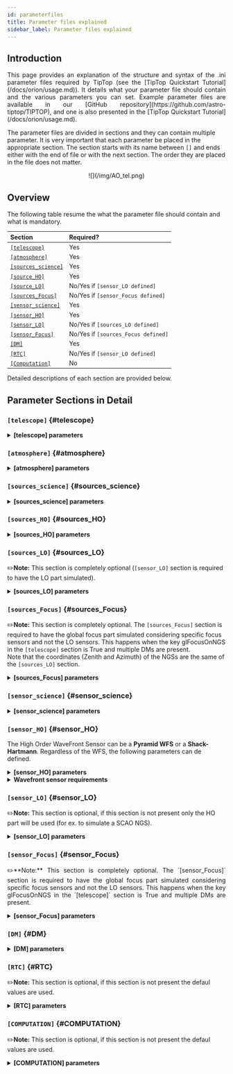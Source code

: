 ```yaml
---
id: parameterfiles
title: Parameter files explained
sidebar_label: Parameter files explained
---
```


## Introduction

<p align="justify">
This page provides an explanation of the structure and syntax of the .ini parameter files required by TipTop (see the [TipTop Quickstart Tutorial](/docs/orion/usage.md)). It details what your parameter file should contain and the various parameters you can set. Example parameter files are available in our [GitHub repository](https://github.com/astro-tiptop/TIPTOP), and one is also presented in the [TipTop Quickstart Tutorial](/docs/orion/usage.md).

The parameter files are divided in sections and they can contain multiple parameter. It is very important that each parameter be placed in the appropriate section. The section starts with its name between `[]` and ends either with the end of file or with the next section. The order they are placed in the file does not matter.
</p>

<p align="center">
![](/img/AO_tel.png)
</p>

## Overview

The following table resume the what the parameter file should contain and what is mandatory.

| Section | Required? |
| :--------------- |:---------------|
| [`[telescope]`](/docs/orion/parameterfiles#telescope) | Yes |
| [`[atmosphere]`](/docs/orion/parameterfiles#atmosphere) | Yes |
| [`[sources_science]`](/docs/orion/parameterfiles#sources_science)| Yes |
| [`[source_HO]`](/docs/orion/parameterfiles#sources_HO) | Yes |
| [`[source_LO]`](/docs/orion/parameterfiles#sources_LO) | No/Yes if `[sensor_LO defined]` |
| [`[sources_Focus]`](/docs/orion/parameterfiles#sources_Focus) | No/Yes if `[sensor_Focus defined]` |
| [`[sensor_science]`](/docs/orion/parameterfiles#sensor_science) | Yes |
| [`[sensor_HO]`](/docs/orion/parameterfiles#sensor_HO) | Yes |
| [`[sensor_LO]`](/docs/orion/parameterfiles#sensor_LO) | No/Yes if `[sources_LO defined]` |
| [`[sensor_Focus]`](/docs/orion/parameterfiles#sensor_Focus) | No/Yes if `[sources_Focus defined]` |
| [`[DM]`](/docs/orion/parameterfiles#DM) | Yes |
| [`[RTC]`](/docs/orion/parameterfiles#RTC) | No/Yes if `[sensor_LO defined]` |
| [`[Computation]`](/docs/orion/parameterfiles#COMPUTATION) | No |
	
Detailed descriptions of each section are provided below.

## Parameter Sections in Detail

### `[telescope]` {#telescope}

<details>
  <summary><strong> [telescope] parameters </strong></summary>

| Parameter | Required? | Type | Description |
| :--------------- |:---------------|:---------------:|:---------------|
| `TelescopeDiameter` | Yes | `float` | Set the outer diameter of the telescope pupil in unit of **_meters_**. |
| `Resolution` | Yes | `integer` |  _Default_: `256`<br /> Number of pixels across the pupil diameter. This value is used in computation of the telescope OTF. |
| `ObscurationRatio` | No | `float` | _Default_: `0.0`<br /> Defines the central obstruction due to the secondary as a ratio of the `TelescopeDiameter`. |
| `ZenithAngle` | No/Yes if LO | `float` | _Default_: `0.0` <br /> Set the pointing direction of the telescope in degree with respect to the zenith. Used to compute airmass, to scale atmospheric layers and stars altitude. |
| `PupilAngle` | No | `float` |  _Default_: `0.0`<br /> Rotation angle of the telescope pupil in degrees. Applied to pupil mask and static aberration maps to match instrument orientation. |
| `PathPupil` | No | `string` |  _Default_: `''`<br /> Path to the pupil model in .fits file (if provided, the pupil model is interpolated). if absent or `''`, not used.|
| `PathStaticOn` | No | `string`  | _Default_: `None`<br /> Path to a map of on-axis static aberrations (**_nm_**) in .fits file. if absent or `''`, not used.|
| `zCoefStaticOn` | No | `list of float`  | _Default_: `None`<br /> Vector with zernike amplitudes (**_nm_**) of an on-axis static aberration. if absent not used.|
| `PathStaticOff` | No | `string`  | _Default_: `None`<br />  Path to a fits file that contains field-dependent (off-axis) static aberration maps. Must be provided together with `PathStaticPos` specifying the corresponding positions. If absent or `''`, not used. |
| `PathStaticPos` | No | `string`  | _Default_: `None`<br /> Required if `PathStaticOff`. Path to a fits file that contains the field positions [zenith in arcsec, azimuth in rad] corresponding to each off-axis static aberration map in `PathStaticOff`. |
| `PathApodizer` | No | `string`  | _Default_: `''`<br /> Path to a fits file that contains an amplitude apodizer map. Used to apply pupil amplitude weighting (transmission mask) in the simulation. if absent or `''`, not used. |
| `PathStatModes` | No | `string`  | _Default_: `''`<br /> Path to a fits file that contains a cube of static aberration modes. Each mode is normalized to have 1 nm RMS amplitude. If absent or `''`, not used. |
| `coefficientOfTheStaticMode` | No used | `string`  | _Default_: `''`<br /> Coefficients applied to the static aberration modes loaded from `PathStatModes`. |
| `windPsdFile` | No | `string`  | _Default_: `''`<br /> File name of a .fits file with a 2D array with a frequency vector and PSD of tip and tilt windshake. |
| `extraErrorNm` | No | `float` | _Default_: `0.0` <br /> **_nm_** RMS of the additional wavefront error to be added (an error that is not otherwise considered). |
| `extraErrorExp` | No |  `float` | _Default_: `-2.` <br /> Exponent of the power of spatial frequencies used to generate the PSD associated with `extraErrorNm`. |
| `extraErrorMin` | No |  `float` | _Default_: `0.0` <br /> Minimum spatial frequency for which PSD associated with `extraErrorNm` is > 0|
| `extraErrorMax` | No |  `float` | _Default_: `0.0` <br /> Maximum spatial frequency for which PSD associated with `extraErrorNm` is > 0 <br /> _Note_: 0 means maximum frequency is the one present in the spatial frequency array of the PSDs. |
| `extraErrorLoNm` | No |  `float` | _Default_: `0.0` <br /> **_nm_** RMS of the additional error to be added (an error that is not otherwise considered). <br /> It can be a list of two values, the on-axis error and the error at the edge of the technical field (`[telescope] TechnicalFoV`) <br /> _Note:_ (1) only makes sense if `[sensor_LO]` is present (2) if not present `extraErrorNm` is used on LO directions. |
| `extraErrorLoExp` | No |  `float` | _Default_: `-2.` <br /> Exponent of the power of spatial frequencies used to generate the PSD associated with `extraErrorLoNm`. |
| `extraErrorLoMin` | No |  `float` | _Default_: `0.0` <br /> Mminimum spatial frequency for which PSD associated with `extraErrorLoNm` is > 0 |
| `extraErrorLoMax`  | No |  `float` | _Default_: `0.0` <br /> Maximum spatial frequency for which PSD associated with `extraErrorLoNm` is > 0 <br /> _Note_: 0 means maximum frequency is the one present in the spatial frequency array of the PSDs. |
| `jitter_FWHM` | No |  `float` | _Default_: `None` <br /> Additional kernel to be convolved with PSF, it could be a scalar (FWHM in **_mas_**) for a round kernel or a list of three values [FWHM_mas_max, FWHM_mas_min, angle_rad]. |
| `glFocusOnNGS` | No |  `string` | _Default_: `False` <br /> Global focus control with natural guide stars. Multi-conjugate systems only. Requires `NumberLenslets` >= 2 in `sensor_LO` or a specific global focus sensor (`[sources_Focus]` and `[sensor_Focus]` sections). |
| `TechnicalFoV` | No/Yes if LO |  `float` | _Default_: `0.0` <br /> Diameter of the technical field of view **[arcsec]**. Internally converted to a radius in radians for interaction-matrix and covariance formulas, and used to size DMs vs conjugation height (laser/MCAO). <br/> _Warning:_ Mandatory and no default if LO section is used.|

</details>

### `[atmosphere]` {#atmosphere}

<details>
  <summary><strong> [atmosphere] parameters </strong></summary>

| Parameter | Required? | Type | Description |
| :--------------- |:---------------|:---------------:|:---------------|
| `Seeing` | Yes,  unless `r0_value` given | `float` | Set the seeing at Zenith in **_arcsec_**. Used to compute `r0` as `r0 = 0.976 × λ / Seeing(rad)`. If not set, **TipTop** uses `r0_value`. |
| `r0_value` | Yes, unless `Seeing` given | `float` | Set the atmosphere Fried parameter `r0` in **meters**. Used directly if `Seeing` is not provided. |
| `Wavelenght` | No/Yes if LO | `float` | _Default_: `500e-9` <br /> Wavelength at which the atmospheric statistics are defined (in meters). <br /> _Warning:_ Mandatory and no default if LO section is used.|
| `L0` | No/Yes if LO | `float` | _Default_: `25.0` <br /> Outer Scale of the atmosphere in meters. <br />_Warning:_ Mandatory and no default if LO section is used.|
| `Cn2Weights` | No/Yes if LO | `list of float` | _Default_: `[1.0]` <br /> Relative contribution of each layer. The sum of all the list element must be 1. Must have the same length as `Cn2Heights`, `WindSpeed` and `WindDirection`. <br /> _Warning_: required if `Cn2Heights`, `WindSpeed` or `WindDirection` are defined. <br /> _Warning_: extremely confusing error message if absent when it must be defined. |
| `Cn2Heights` | No/Yes if LO | `list of float` | _Default_: `[0.0]` <br /> Altitude of layers in **_meters_**. Must have the same length as `Cn2Weights`, `WindSpeed` and `WindDirection`. <br /> _Warning_: required if `Cn2Weights`, `WindSpeed` or `WindDirection` are defined. <br /> _Warning_: extremely confusing error message if absent when it must be defined.|
| `WindSpeed` | No/Yes if LO | `list of float` | _Default_: `[10.0]` <br />  Wind speed values for each layer in **_m/s_**. Must have the same length as `Cn2Weights`, `Cn2Heights` and `WindDirection`. <br />_Warning_: required if `Cn2Weights`, `Cn2Heights` or `WindDirection` are defined. <br /> _Warning_: extremely confusing error message if absent when it must be defined. |
| `WindDirection` | No | `list of float` | _Default_: a list of 0 of the length of WindSpeed <br />  Wind direction for each layer in **_degrees_**. 0 degree is along the x axis then anticlockwise. Must have the same length as `Cn2Weights`, `Cn2Heights` and `WindSpeed`.|
| `testWindspeed` | No | `float` | Used only for tests. |

</details>


### `[sources_science]` {#sources_science}

<details>
  <summary><strong> [sources_science] parameters </strong></summary>

| Parameter | Required? | Type | Description |
| :--------------- |:---------------|:---------------:|:---------------|
| `Wavelength` | Yes | `list of float` or `float` | List of wavelengths in **_meters_**. <br /> When more than one elements is present the output PSF saved in the fits file is a 4D array with dimension (Nw, Ns, Npix, Npix), where Nw is the number of wavelengths required (`[sources_science] Wavelength`), Ns is the number of directions required ([sources_science] Zenith and Azimuth) and Npix is the size required for the PSFs (`[sensor_science] FieldOfView`). If a single elements is present the fits file is a 3D array with dimension (Ns, Npix, Npix). Instead the profiles will be a 3D array (fourth fits file extension) with dimensions (2*Nw, Ns, Npix/2). The first Nw elements contain the radius and the second Nw elements the profile values (the first radius and profile pair is radius=data[0,0,:] profile=data[Nw,0,:], the second is radius=data[1,0,:] profile=data[Nw+1,0,:], …) json file: two lists, radius and psf with dimensions (Nw, Ns, Npix/2). <br /> In this case more memory is required and small differences with respect to monochromatic PSF will be present because: (1) errors Differential refractive anisoplanatism and Chromatism from **P3** are computed for a single wavelength (the shortest one) (2) effective field-of-view of the PSF is typically larger to guarantee that the PSF at the shortest wavelength has the required field-of-view (3) The PSF is typically computed with a higher sampling to guarantee that the longest wavelength has the required sampling and then the PSFs at the shorter wavelengths are rebinned. |
| `Zenith` | Yes | `list of float` | Zenithal coordinate in arcsec (distance from axis) of science sources. Must be the same length as `Azimut`. |
| `Azimuth` | Yes | `list of float` | Azimuthal coordinate in **_degree_** (angle from the ref. direction: polar axis is x-axis) of science sources. Must be the same length as `Zenith`. |

</details>

### `[sources_HO]` {#sources_HO}

<details>
  <summary><strong> [sources_HO] parameters </strong></summary>

| Parameter | Required? | Type | Description |
| :--------------- |:---------------|:---------------:|:---------------|
| `Wavelength` | Yes |  `float` | Sensing wavelength for Hight Order modes in **_meters__** <br /> _Warning_: gives a confusing error message if absent. |
| `Zenith` | No | `list of float` | _Default_: `[0.0]` <br /> Zenithal coordinate of each guide stars in arcsec (distance from axis). Must be the same length as `Azimuth`, even if `Azimuth` is defined, this is optional. |
| `Azimuth` | No | `list of float` | _Default_: `[0.0]` <br /> Azimuthal coordinate in degree (angle from the ref. direction: polar axis is x-axis) of each guide stars. Must be the same length as `Zenith`, even if `Zenith` is defined, this is optional. |
| `Height` | No | `float` | _Default_: `0.0` <br /> Altitude of the guide stars (0 if infinite). Consider that all guide star are at the same height. |

</details>

### `[sources_LO]` {#sources_LO}

✏️**Note:** This section is completely optional (`[sensor_LO]` section is required to have the LO part simulated).

<details>
  <summary><strong> [sources_LO] parameters </strong></summary>

| Parameter | Required? | Type | Description |
| :--------------- |:---------------|:---------------:|:---------------|
| `Wavelength` | Yes | `float` | Sensing wavelength for Low Order modes in **meters**. |
| `Zenith` | Yes | `list of float` | Zenithal coordinate of each guide stars in arcsec (distance from axis). Must be the same length as `Azimuth`. |
| `Azimuth` | Yes | `list of float` | Azimuthal coordinate in degree (angle from the reference direction: polar axis is x-axis) of each guide stars. Must be the same length as `Zenith`. |

</details>

### `[sources_Focus]` {#sources_Focus}

<p align="justify">

✏️**Note:** This section is completely optional. The `[sources_Focus]` section is required to have the global focus part simulated considering specific focus sensors and not the LO sensors. This happens when the key glFocusOnNGS in the `[telescope]` section is True and multiple DMs are present. \
Note that the coordinates (Zenith and Azimuth) of the NGSs are the same of the `[sources_LO]` section.
</p>

<details>
  <summary><strong> [sources_Focus] parameters </strong></summary>

| Parameter | Required? | Type | Description |
| :--------------- |:---------------|:---------------:|:---------------|
| `Wavelength` | Yes | `float` | Sensing wavelength for global focus modes in **_meters_**. |

</details>

### `[sensor_science]` {#sensor_science}

<details>
  <summary><strong> [sensor_science] parameters </strong></summary>

| Parameter | Required? | Type | Description |
| :--------------- |:---------------|:---------------:|:---------------|
| `PixelScale` | Yes | `float` | Pixel/spaxel scale in **_milliarcsec_**. <br /> _Warning_: confusing error message if missing. |
| `FieldOfView` | Yes | `integer` | Field of view of the camera in pixel/spaxel. <br /> _Warning_: confusing error message if missing. |
| `Super_Sampling` | No | `float`| Desired radial interpolation sampling step in **_milliarcsec_**. <br /> If provided, TipTop performs a 2D polar interpolation of the PSF to produce a radial profile resampled at the requested scale. |

<p align="justify">

✏️**Note:** following parameters were added to uniformise all the sensor (HO and LO), but they are not used. <br />
`Binning`, `NumberPhotons`, `SpotFWHM`, `SpectralBandwidth`, `Transmittance`, `Dispersion`, `SigmaRON`, `Dark`, `SkyBackground`, `Gain`, `ExcessNoiseFactor`, `Wavelength`, `FieldOfView`
</p>

</details>

### `[sensor_HO]` {#sensor_HO}

The High Order WaveFront Sensor can be a **Pyramid WFS** or a **Shack-Hartmann**. Regardless of the WFS, the following parameters can de defined.

<details>
  <summary><strong> [sensor_HO] parameters </strong></summary>

| Parameter | Required? | Type | Description |
| :--------------- |:---------------|:---------------:|:---------------|
| `WfsType` | No | `string` |  _Default_: `Shack-Hartmann` <br /> Type of wavefront sensor used for the High Order sensing. Other available option: `Pyramid`. |
| `NumberLenslets` | No | `list of int` |  _Default_: `[20]` <br /> Number of WFS lenslets. Used for both **Shack–Hartmann** and **Pyramid** sensors. Also used for noise computation if NoiseVariance is not set. |
| `SizeLenslets` | No | `list of float` |  _Default_: `[Telescope] TelescopeDiameter/[sensor_HO] NumberLenslet` <br /> Lenslet Size of WFS lenslets in **_meters_**. Overrides the ratio between telescope size and Number of lenslet used to compute the matrix size. |
| `PixelScale` | Yes | `integer` | High Order WFS pixel scale in **_[mas]_**. Not used when a **Pyramid** wavefront sensor has been selected. <br /> _Warning_: gives a confusing error message if missing. |
| `FieldOfView` | Yes | `integer` | Number of pixels per subaperture. Not used when a **Pyramid** wavefront sensor has been selected (4 pixels are used in this case). <br /> _Warning_: gives a confusing error message if missing. |
| `NumberPhotons` | No | `list of int` |  _Default_: `[Inf]` <br /> Flux return in **_[nph/frame/subaperture]_**. <br /> It can be computed as: `(0-magn-flux [ph/s/m2]) * (size of sub-aperture [m])^2 * (1/SensorFrameRate_HO) * (total throughput) * (10^(-0.4*magn_source_HO))`|
| `SpotFWHM` | No | `list of list of float` |  _Default_: `[[0.0, 0.0]]` <br /> Intrinsic **Shack–Hartmann** spot size (FWHM) along x and y, in **_milliarcseconds_**. Represents the instrumental broadening of spots without turbulence. If set to [0.0, 0.0], only atmospheric broadening is considered. Not used with a **Pyramid** WFS. |
| `SpectralBandwidth` | No | `float` |  _Default_: `0.0` <br /> Spectral full width around each central wavelength (in **_[meters]_**). If 0, monochromatic simulation. ||
| `Transmittance` | No | `list of float` |  _Default_: `[1.0]` <br /> Transmission factors at the considered wavelengths. Each element is expected in the range [0,1]. Values weight the contribution of each wavelength to the final PSF and flux scaling. |
| `Dispersion` | No | `list of list of float` |  _Default_: `[[0.0],[0.0]]` <br /> Chromatic shift of the image on the detector, in pixels. The first sub-list corresponds to x-offsets, the second to y-offsets. Must have the same number of elements as `Transmittance`. Used only in PSF computation to account for wavelength-dependent shifts (e.g. due to residual atmospheric dispersion). |
| `Gain` | No | `float` |  _Default_: `1.0` <br /> Detector pixel gain. |
| `ExcessNoiseFactor` | No | `float` |  _Default_: `1.0` <br /> Excess noise factor. |
| `NoiseVariance`  | No | `unknown` |  _Default_: `[None]` <br /> Noise Variance in _rad2_. If set, this value overrides the analytical noise variance calculation. |
| `SigmaRON` | No | `float` |  _Default_: `0.0` <br /> Read-out noise std in **_[e-]_**, used only if the `NoiseVariance` is not set. |
| `addMcaoWFsensConeError` | No | `bool` | _Default_: `False` <br /> Additional error to consider the reduced sensing volume due to the cone effect. Multi-conjugate systems only.|

</details>

<details>
  <summary><strong> Wavefront sensor requirements </strong></summary>

<!-- ### Wavefront sensor requirements -->
<p align="justify">
In the two following section we list the parameters that are specific to each wavefront sensor. If you define a parameter for one WFS while another WFS is defined The parameter will be ignired. For example, if you define the parameter `SigmaRON`, while WfsType is `Pyramid`, `SigmaRON` is ignored.
</p>

#### Shack-Hartmann requirements


| Parameter | Required? | Type | Description |
| :--------------- |:---------------|:---------------:|:---------------|
| `Algorithm` | not used | `string` |  _Default_: `wcog` <br /> Other options: `cog` (simple center-of-gravity), `tcog` (center-of-gravity with threshold), `qc` (quad-cell)|
| `WindowRadiusWCoG` | not used | `int` |  _Default_: `2.0` <br /> FWHM in pixel of the gaussian weighting function. |


#### Pyramid requirements


| Parameter | Required? | Type | Description |
| :--------------- |:---------------|:---------------:|:---------------|
| `Modulation` | Yes | `float` | _Default_: `None` <br /> If the chosen wavefront sensor is the `Pyramid`, spot modulation radius in lambda/D units. This is ignored if the WFS is `Shack-Hartmann`.  <br /> _Warning_: gives a confusing message if missing when required. |
| `Binning` | No | `integer` | _Default_: `1` <br /> Binning factor of the detector, only used in the pyramid case, optional for pyramid. |

#### Can be set but not used

| Parameter | Required? | Type | Description |
| :--------------- |:---------------|:---------------:|:---------------|
| `Dark` | not used | `float` | _Default_: `0.0` <br /> Dark current in **_[e-/s/pix]_**.|
| `SkyBackground` | not used | `float` | _Default_: `0.0` <br /> Sky background **_[e-/s/pix]_**. |
| `ThresholdWCoG` | not used | `float`? | _Default_: `0.0` <br /> Threshold Number of pixels for windowing the low order WFS pixels. |
| `NewValueThrPix` | not used  | `float` | _Default_: `0.0` <br /> New value for pixels lower than `ThresholdWCoG`. Is there a reason to want to force these values to something else? |

</details>

### `[sensor_LO]` {#sensor_LO}

✏️**Note:** This section is optional, if this section is not present only the HO part will be used (for ex. to simulate a SCAO NGS).

<details>
  <summary><strong> [sensor_LO] parameters </strong></summary>

| Parameter | Required? | Type | Description |
| :--------------- |:---------------|:---------------:|:---------------|
| `PixelScale` | Yes | `float` | LO WFS pixel scale in **_[mas]_**. |
| `FieldOfView` | Yes | `integer` | Number of pixels per subaperture. Not used when a Pyramid wavefront sensor has been selected (4 pixels are used in this case). |
| `NumberPhotons` | Yes | `list of int` | Detected flux in **_[nph/frame/subaperture]_**. Must be the same length as `NumberLenslet`. <br /> It can be computed as: `(0-magn-flux [ph/s/m2]) * (size of subaperture [m])**2 * (1/SensorFrameRate_LO) * (total throughput) * (10**(-0.4*magn_source_LO))`.|
| `NumberLenslets` | Yes | `list of int` | _Default_: `[1]` <br /> Number of WFS lenslets. Must be the same length as `NumberPhotons`.|
| `SigmaRON` | Yes | `float` | _Default_: `0.0` <br /> Read out noise in **_[e-]_**. |
| `Dark` | Yes | `float` | _Default_: `0.0` <br /> Dark current **_[e-/s/pix]_**.|
| `SkyBackground` | Yes |  `float` | _Default_: `0.0` <br /> Sky background **_[e-/s/pix]_**.|
| `ExcessNoiseFactor` | Yes |  `float` | _Default_: `1.0` <br /> Excess noise factor.|
| `WindowRadiusWCoG` | Yes | `integer` |  _Default_: `1` <br /> Radius in pixel of the HWHM of the weights map of the weighted CoG the low order WFS pixels. <br /> _Warning_: if set to ‘optimize’, gain is automatically optimized by **TipTop** (closest int to half of PSF FWHM), otherwise the float value set is used. |
| `ThresholdWCoG` | Yes | `float` |  _Default_: `0.0` <br /> Threshold Number of pixels for windowing the low order WFS pixels. |
| `NewValueThrPix` | Yes | `float` |  _Default_: `0.0` <br /> New value for pixels lower than threshold. |
| `filtZernikeCov` | No | `string` |  _Default_: `False` <br /> Filter for the zernike covariance. The zernike cov. is used to quantify for the TT tomographic (anisoplanatic) error. This filter accounts for the HO correction of an MCAO system. Multi-conjugate systems only. <br /> _Warning_: Do not use in systems with a single DM. |


#### Can be set but not used

| Parameter | Required? | Type | Description |
| :--------------- |:---------------|:---------------:|:---------------|
| `Binning` | not used | `integer` | _Default_: `1` <br /> Binning factor of the detector. |
| `SpotFWHM` | not used | `list of list of int` | _Default_: `[[0.0,0.0]]` <br /> Low Order spot scale in **_[mas]_**. |
| `Gain` | not used | `float` | _Default_: `1` <br /> Camera gain. |
| `Algorithm` | not used | `string` | _Default_: `wcog` <br /> CoG computation algorithm. |

</details>

### `[sensor_Focus]` {#sensor_Focus}
<p align="justify">
✏️**Note:** This section is completely optional. The `[sensor_Focus]` section is required to have the global focus part simulated considering specific focus sensors and not the LO sensors. This happens when the key glFocusOnNGS in the `[telescope]` section is True and multiple DMs are present.
</p>

<details>
  <summary><strong> [sensor_Focus] parameters </strong></summary>

| Parameter | Required? | Type | Description |
| :--------------- |:---------------|:---------------:|:---------------|
| `PixelScale` | Yes | `float` | Focus WFS pixel scale in **_[mas]_**. |
| `FieldOfView` | Yes | `integer` | Not used. Number of pixels per subaperture. |
| `NumberPhotons` | Yes | `list of int` | Detected flux in **_[nph/frame/subaperture]_**. Must be the same length as `NumberLenslet`. <br /> It can be computed as: `(0-magn-flux [ph/s/m2]) * (size of subaperture [m])**2 * (1/SensorFrameRate_Focus) * (total throughput) * (10**(-0.4*magn_source_Focus))`.|
| `NumberLenslets` | Yes | `list of int` | _Default_: `[1]` <br /> Number of WFS lenslets. Must be the same length as `NumberPhotons`.|
| `SigmaRON` | Yes | `float` | _Default_: `0.0` <br /> Read out noise in **_[e-]_**. |
| `Dark` | Yes | `float` | _Default_: `0.0` <br /> Dark current **_[e-/s/pix]_**.|
| `SkyBackground` | Yes |  `float` | _Default_: `0.0` <br /> Sky background **_[e-/s/pix]_**.|
| `ExcessNoiseFactor` | Yes |  `float` |Excess noise factor.|
| `WindowRadiusWCoG` | Yes | `integer` |  _Default_: `1` <br /> Radius in pixel of the HWHM of the weights map of the weighted CoG the global focus WFS pixels. <br /> _Warning_: if set to ‘optimize’, gain is automatically optimized by **TipTop** (closest int to half of PSF FWHM), otherwise the float value set is used. |
| `ThresholdWCoG` | Yes | `float` |  _Default_: `0.0` <br /> Threshold Number of pixels for windowing the global focus WFS pixels. |
| `NewValueThrPix` | Yes | `float` |  _Default_: `0.0` <br /> New value for pixels lower than threshold. |

</details>

### `[DM]` {#DM}

<details>
  <summary><strong> [DM] parameters </strong></summary>

| Parameter | Required? | Type | Description |
| :--------------- |:---------------|:---------------:|:---------------|
| `DmPitchs` | Yes | `list of float` | DM actuators pitch in meters, on the meta pupil at the conjugasion altitude, used for fitting error computation. <br />_Warning_: if it smaller than `[sensor_HO]` `SizeLenslets` (=`[Telescope]` `TelescopeDiameter`/`[sensor_HO]` `NumberLenslet` ) aliasing error will be significant. <br />Must be the same length as `NumberActuators`.|
| `NumberActuators` | No | `list of int` | _Default_: computed from `TelescopeDiameter`, `TechnicalFoV`, `DMHeights` and `DMPitchs`. <br />Number of actuator on the pupil diameter. Must be the same length as `DmPitchs`. |
| `InfModel` | No | `string` |  _Default_: `gaussian` <br /> DM influence function model. Supported values: `'gaussian'` or `'xinetics'`. |
| `InfCoupling` | No | `list of float` | _Default_: `[0.2]` <br />Mechanical coupling coefficient (0–1) between DM actuators. Controls the width of the influence function. Must have the same length as `NumberActuators` (one value per DM).|
| `DmHeights` | No/Yes if LO or multi DMs | `list of float` | _Default_: `[0.0]` <br />DM altitude in **_meters_**. Must be the same length as `NumberActuators` and `DmPitchs`. |
| `OptimizationZenith` | No | `list of float` | _Default_: `[0.0]` <br />Zenith position in arcsec (distance from axis) of the direction in which the AO correction is optimized. Must be the same length as `OptimisationAzimuth` and `OptimizationWeight`. These are for wide field AO system, should be a requirement for MCAO and GLAO. |
| `OptimizationAzimuth` | No | `list of float` | _Default_: `[0.0]` <br />Azimuth in degrees (angle from the ref. direction: polar axis is x-axis) of the direction in which the AO correction is optimized. Must be the same length as `OptimizationZenith` and `OptimizationWeight`. These are for wide field AO system, should be a requirement for MCAO and GLAO. |
| `OptimizationWeight` | No | `list of float` | _Default_: `[1.0]` <br />Weights of the optimisation directions. Must be the same length as `OptimizationZenith` and `OptimizationAzimuth`. These are for wide field AO system, should be a requirement for MCAO and GLAO.|
| `OptimizationConditioning` | No | `float` |  _Default_: `1.0e2` <br />Matrix Conditioning threshold in the truncated SVD inversion.|
| `NumberReconstructedLayers` | No | `integer` |  _Default_: `10` <br /> Number of reconstructed atmospheric layers for tomographic AO systems (multi-guide-star). |
| `AoArea` | No | `string` |  _Default_: `circle` <br /> Shape of the AO-corrected area. Any other options are not defined and will give a squarre correction area. |

</details>

### `[RTC]` {#RTC}

✏️**Note:** This section is optional, if this section is not present the defaul values are used.

<details>
  <summary><strong> [RTC] parameters </strong></summary>

| Parameter | Required? | Type | Description |
| :--------------- |:---------------|:---------------:|:---------------|
| `LoopGain_HO` | No | `float` |  _Default_: `0.5` <br /> High Order Loop gain.|
| `SensorFrameRate_HO` | No | `float` |  _Default_: `500.0` <br /> High Order loop frequency in **_[Hz]_**. |
| `LoopDelaySteps_HO` | No | `integer` |  _Default_: `2` <br /> High Order loop delay in **_[frame]_**. |
| `LoopGain_LO` | No/Yes if LO | `float` or `string` |  _Default_: `None` <br /> Low Order loop gain. <br/> _Warning_: if set to ‘optimize’, gain is automatically optimized by **TipTop**, otherwise the float value set is used. |
| `SensorFrameRate_LO` | No/Yes if LO | `float` |  _Default_: `None` <br /> Loop frequency in **_[Hz]_**. If `[sensor_LO]` section is present it must be set. |
| `LoopDelaySteps_LO` | No/Yes if LO | `integer` |  _Default_: `None` <br /> Low Order loop delays in **_[frames]_**. If `[sensor_LO]` section is present it must be set. |
| `LoopGain_Focus` | No/Yes if Focus |  `float` or `string` |  _Default_: `None` <br /> Global focus loop gain. <br /> _Warning_: if set to ‘optimize’, gain is automatically optimized by **TipTop**, otherwise the float value set is used. |
| `SensorFrameRate_Focus` | No/Yes if Focus | `float` |  _Default_: `None` <br /> Global focus loop frequency in **_[Hz]_**. If `[sensor_Focus]` section is present it must be set. |
| `LoopDelaySteps_Focus` | No/Yes if Focus | `integer` |  _Default_: `None` <br /> Global focus loop delays in **_[frames]_**. If `[sensor_Focus]` section is present it must be set. |

</details>

### `[COMPUTATION]` {#COMPUTATION}

✏️**Note:** This section is optional, if this section is not present the defaul values are used.

<details>
  <summary><strong> [COMPUTATION] parameters </strong></summary>

| Parameter | Required? | Type | Description |
| :--------------- |:---------------|:---------------:|:---------------|
| `platform` | No | `string` |  _Default_: `GPU` <br /> Set to it to `CPU` to forcy the library to use numpy instead of cupy.|
| `integralDiscretization1` | No | `float` |  _Default_: `1000.0` <br /> Discretization used in the integrals (`astro-tiptop/SEEING library`).|
| `integralDiscretization2` | No | `float` |  _Default_: `4000.0` <br /> Discretization used in the integrals (`astro-tiptop/SEEING library`).|

</details>